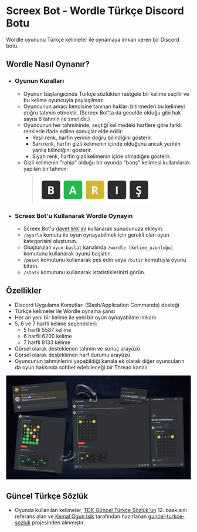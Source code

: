 # Screex Bot - Wordle Türkçe Discord Botu
Wordle oyununu Türkçe kelimeler ile oynamaya imkan veren bir Discord botu.
## Wordle Nasıl Oynanır?
- ### Oyunun Kuralları
    - Oyunun başlangıcında Türkçe sözlükten rastgele bir kelime seçilir ve bu kelime oyuncuyla paylaşılmaz.
    - Oyuncunun amacı kendisine tanınan hakları bitirmeden bu kelimeyi doğru tahmin etmektir. (Screex Bot'ta da genelde olduğu gibi hak sayısı 6 tahmin ile sınırlıdır.)
    - Oyuncunun her tahmininde, seçtiği kelimedeki harflere göre farklı renklerle ifade edilen sonuçlar elde edilir:
        - Yeşil renk, harfin yerinin doğru bilindiğini gösterir.
        - Sarı renk, harfin gizli kelimenin içinde olduğunu ancak yerinin yanlış bilindiğini gösterir.
        - Siyah renk, harfin gizli kelimenin içine olmadığını gösterir.
    - Gizli kelimenin "rahip" olduğu bir oyunda "barış" kelimesi kullanılarak yapılan bir tahmin:
        > ![Wordle Örnek Tahmin](./assets/images/tahmin.png)
- ### Screex Bot'u Kullanarak Wordle Oynayın
    - Screex Bot'u [davet link'ini](https://discord.com/oauth2/authorize?client_id=750758269827547238&permissions=395405536368&integration_type=0&scope=bot) kullanarak sunucunuza ekleyin.
    - `/ayarla` komutu ile oyun oynayabilmek için gerekli olan oyun kategorisini oluşturun.
    - Oluşturulan `oyun-baslat` kanalında `/wordle [kelime_uzunluğu]` komutunu kullanarak oyunu başlatın.
    - `/peset` komutunu kullanarak pes edin veya `/bitir` komutuyla oyunu bitirin.
    - `/stats` komutunu kullanarak istatistiklerinizi görün.
## Özellikler
- Discord Uygulama Komutları (Slash/Application Commands) desteği
- Türkçe kelimeler ile Wordle oynama şansı
- Her an yeni bir kelime ile yeni bir oyun oynayabilme imkanı
- 5, 6 ve 7 harfli kelime seçenekleri:
    - 5 harfli 5587 kelime
    - 6 harfli 6200 kelime
    - 7 harfli 8133 kelime
- Görsel olarak desteklenen tahmin ve sonuç arayüzü
- Görsel olarak desteklenen harf durumu arayüzü
- Oyuncunun tahminlerini yapabildiği kanala ek olarak diğer oyuncuların da oyun hakkında sohbet edebileceği bir Thread kanalı

![Introduction of Screex Bot](./assets/images/screexbot.png)
## Güncel Türkçe Sözlük
- Oyunda kullanılan kelimeler, [TDK Güncel Türkçe Sözlük'ün](https:/www.sozluk.gov.tr) 12. baskısını referans alan ve [Kemal Ogun Isik](https://github.com/ogun) tarafından hazırlanan [guncel-turkce-sozluk](https://github.com/ogun/guncel-turkce-sozluk) projesinden alınmıştır.
